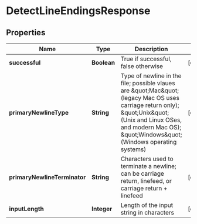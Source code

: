 
# DetectLineEndingsResponse

## Properties
Name | Type | Description | Notes
------------ | ------------- | ------------- | -------------
**successful** | **Boolean** | True if successful, false otherwise |  [optional]
**primaryNewlineType** | **String** | Type of newline in the file; possible vlaues are \&quot;Mac\&quot; (legacy Mac OS uses carriage return only); \&quot;Unix\&quot; (Unix and Linux OSes, and modern Mac OS); \&quot;Windows\&quot; (Windows operating systems) |  [optional]
**primaryNewlineTerminator** | **String** | Characters used to terminate a newline; can be carriage return, linefeed, or carriage return + linefeed |  [optional]
**inputLength** | **Integer** | Length of the input string in characters |  [optional]



